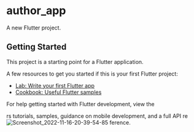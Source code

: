 # author_app

A new Flutter project.

## Getting Started

This project is a starting point for a Flutter application.

A few resources to get you started if this is your first Flutter project:

- [Lab: Write your first Flutter app](https://docs.flutter.dev/get-started/codelab)
- [Cookbook: Useful Flutter samples](https://docs.flutter.dev/cookbook)

For help getting started with Flutter development, view the

rs tutorials,
samples, guidance on mobile development, and a full API re![Screenshot_2022-11-16-20-39-54-85](https://user-images.githubusercontent.com/111499619/202233281-8aadea6b-6193-41fe-9ed2-e80b6c2d832f.png)
ference.

